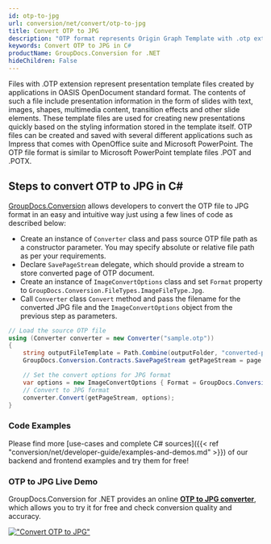```yaml
---
id: otp-to-jpg
url: conversion/net/convert/otp-to-jpg
title: Convert OTP to JPG
description: "OTP format represents Origin Graph Template with .otp extension. Learn how to convert OTP to JPG file programmatically in C# language using GroupDocs.Conversion for .NET library."
keywords: Convert OTP to JPG in C#
productName: GroupDocs.Conversion for .NET
hideChildren: False
---
```


Files with .OTP extension represent presentation template files created by applications in OASIS OpenDocument standard format. The contents of such a file include presentation information in the form of slides with text, images, shapes, multimedia content, transition effects and other slide elements. These template files are used for creating new presentations quickly based on the styling information stored in the template itself. OTP files can be created and saved with several different applications such as Impress that comes with OpenOffice suite and Microsoft PowerPoint. The OTP file format is similar to Microsoft PowerPoint template files .POT and .POTX.

## Steps to convert OTP to JPG in C#

[GroupDocs.Conversion](https://products.groupdocs.com/conversion/net) allows developers to convert the OTP file to JPG format in an easy and intuitive way just using a few lines of code as described below:

* Create an instance of `Converter` class and pass source OTP file path as a constructor parameter. You may specify absolute or relative file path as per your requirements. 
* Declare `SavePageStream` delegate, which should provide a stream to store converted page of OTP document.
* Create an instance of `ImageConvertOptions` class and set `Format` property to `GroupDocs.Conversion.FileTypes.ImageFileType.Jpg`.
* Call `Converter` class `Convert` method and pass the filename for the converted JPG file and the `ImageConvertOptions` object from the previous step as parameters.

```csharp
// Load the source OTP file
using (Converter converter = new Converter("sample.otp"))
{
    string outputFileTemplate = Path.Combine(outputFolder, "converted-page-{0}.jpg");
    GroupDocs.Conversion.Contracts.SavePageStream getPageStream = page => new FileStream(string.Format(outputFileTemplate, page), FileMode.Create);

    // Set the convert options for JPG format
    var options = new ImageConvertOptions { Format = GroupDocs.Conversion.FileTypes.ImageFileType.Jpg };   
    // Convert to JPG format
    converter.Convert(getPageStream, options);
}
```

### Code Examples

Please find more [use-cases and complete C# sources]({{< ref "conversion/net/developer-guide/examples-and-demos.md" >}}) of our backend and frontend examples and try them for free!

### OTP to JPG Live Demo

GroupDocs.Conversion for .NET provides an online [**OTP to JPG converter**](https://products.groupdocs.app/conversion/otp-to-jpg), which allows you to try it for free and check conversion quality and accuracy.

[!["Convert OTP to JPG"](conversion/net/images/convert-to-jpg/convert-otp-to-jpg.png)](https://products.groupdocs.app/conversion/otp-to-jpg)